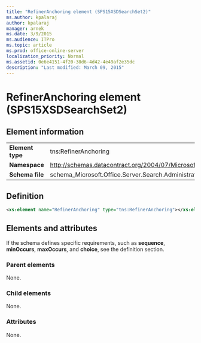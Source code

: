 ```yaml
---
title: "RefinerAnchoring element (SPS15XSDSearchSet2)"
ms.author: kpalaraj
author: kpalaraj
manager: arnek
ms.date: 3/9/2015
ms.audience: ITPro
ms.topic: article
ms.prod: office-online-server
localization_priority: Normal
ms.assetid: 0e6e4151-4f20-38d6-4d42-4e49af2e35dc
description: "Last modified: March 09, 2015"
---
```


# RefinerAnchoring element (SPS15XSDSearchSet2)

 
  
## Element information

|||
|:-----|:-----|
|**Element type** <br/> |tns:RefinerAnchoring  <br/> |
|**Namespace** <br/> |http://schemas.datacontract.org/2004/07/Microsoft.Office.Server.Search.Administration  <br/> |
|**Schema file** <br/> |schema_Microsoft.Office.Server.Search.Administration.xsd  <br/> |
   
## Definition

```XML
<xs:element name="RefinerAnchoring" type="tns:RefinerAnchoring"></xs:element>

```

## Elements and attributes

If the schema defines specific requirements, such as **sequence**, **minOccurs**, **maxOccurs**, and **choice**, see the definition section. 
  
### Parent elements

None.
  
### Child elements

None.
  
### Attributes

None.
  


